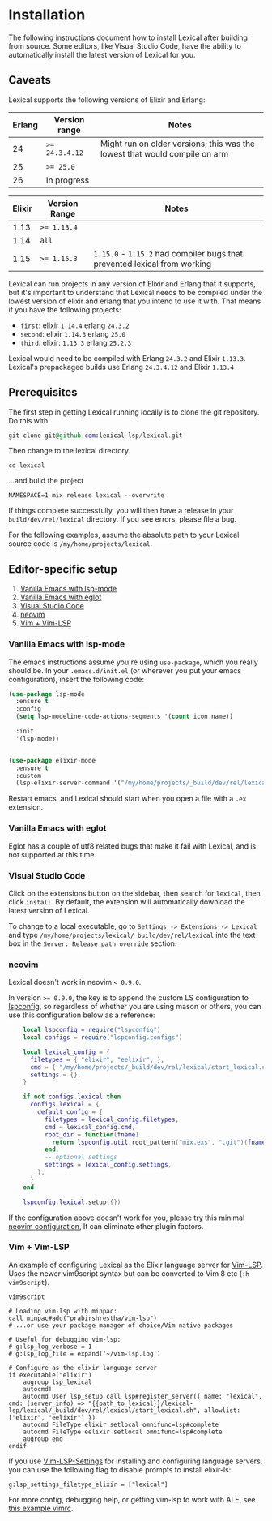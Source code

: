 # Installation

The following instructions document how to install Lexical after
building from source. Some editors, like Visual Studio Code, have the
ability to automatically install the latest version of Lexical for
you.

## Caveats

Lexical supports the following versions of Elixir and Erlang:

| Erlang      | Version range    | Notes  |
| ----------- |----------------- | ------ |
|  24         | `>= 24.3.4.12`   | Might run on older versions; this was the lowest that would compile on arm |
|  25         | `>= 25.0`        |        |
|  26         | In progress      |        |

| Elixir   | Version Range  | Notes    |
| -------- | -------------- | -------- |
| 1.13     |    `>= 1.13.4` |          |
| 1.14     |    `all`       |          |
| 1.15     | `>= 1.15.3`    | `1.15.0` - `1.15.2` had compiler bugs that prevented lexical from working |

Lexical can run projects in any version of Elixir and Erlang that it supports, but it's important to understand that Lexical needs to be compiled under the lowest version of elixir and erlang that you intend to use it with. That means if you have the following projects:
 
   * `first`: elixir `1.14.4` erlang `24.3.2`
   * `second`: elixir `1.14.3` erlang `25.0`
   * `third`: elixir: `1.13.3` erlang `25.2.3`

Lexical would need to be compiled with Erlang `24.3.2` and Elixir `1.13.3`. 
Lexical's prepackaged builds use Erlang `24.3.4.12` and Elixir `1.13.4`

## Prerequisites

The first step in getting Lexical running locally is to clone the git
repository. Do this with

```elixir
git clone git@github.com:lexical-lsp/lexical.git
```

Then change to the lexical directory
```shell
cd lexical
```
...and build the project

```shell
NAMESPACE=1 mix release lexical --overwrite
```

If things complete successfully, you will then have a release in your
`build/dev/rel/lexical` directory. If you see errors, please file a
bug.

For the following examples, assume the absolute path to your Lexical
source code is `/my/home/projects/lexical`.

## Editor-specific setup
1. [Vanilla Emacs with lsp-mode](#vanilla-emacs-with-lsp-mode)
2. [Vanilla Emacs with eglot](#vanilla-emacs-with-eglot)
3. [Visual Studio Code](#visual-studio-code)
4. [neovim](#neovim)
5. [Vim + Vim-LSP](#vim--vim-lsp)

### Vanilla Emacs with lsp-mode
The emacs instructions assume you're using `use-package`, which you
really should be. In your `.emacs.d/init.el` (or wherever you put your
emacs configuration), insert the following code:

```lisp
(use-package lsp-mode
  :ensure t
  :config
  (setq lsp-modeline-code-actions-segments '(count icon name))

  :init
  '(lsp-mode))


(use-package elixir-mode
  :ensure t
  :custom
  (lsp-elixir-server-command '("/my/home/projects/_build/dev/rel/lexical/start_lexical.sh")))

```

Restart emacs, and Lexical should start when you open a file with a
`.ex` extension.


### Vanilla Emacs with eglot

Eglot has a couple of utf8 related bugs that make it fail with
Lexical, and is not supported at this time.


### Visual Studio Code

Click on the extensions button on the sidebar, then search for
`lexical`, then click `install`.  By default, the extension will automatically
download the latest version of Lexical.

To change to a local executable, go to `Settings -> Extensions -> Lexical` and
type `/my/home/projects/lexical/_build/dev/rel/lexical` into the text box in
the `Server: Release path override` section.

### neovim

Lexical doesn't work in neovim `< 0.9.0`.

In version `>= 0.9.0`, the key is to append the custom LS configuration to [lspconfig](https://github.com/neovim/nvim-lspconfig), so regardless of whether you are using mason or others, you can use this configuration below as a reference:

```lua
    local lspconfig = require("lspconfig")
    local configs = require("lspconfig.configs")

    local lexical_config = {
      filetypes = { "elixir", "eelixir", },
      cmd = { "/my/home/projects/_build/dev/rel/lexical/start_lexical.sh" },
      settings = {},
    }

    if not configs.lexical then
      configs.lexical = {
        default_config = {
          filetypes = lexical_config.filetypes,
          cmd = lexical_config.cmd,
          root_dir = function(fname)
            return lspconfig.util.root_pattern("mix.exs", ".git")(fname) or vim.loop.os_homedir()
          end,
          -- optional settings
          settings = lexical_config.settings,
        },
      }
    end

    lspconfig.lexical.setup({})
```

If the configuration above doesn't work for you, please try this minimal [neovim configuration](https://github.com/scottming/nvim-mini-for-lexical), It can eliminate other plugin factors.

### Vim + Vim-LSP

An example of configuring Lexical as the Elixir language server for 
[Vim-LSP](https://github.com/prabirshrestha/vim-lsp). Uses the newer vim9script syntax but 
can be converted to Vim 8 etc (`:h vim9script`).

```
vim9script

# Loading vim-lsp with minpac:
call minpac#add("prabirshrestha/vim-lsp")
# ...or use your package manager of choice/Vim native packages

# Useful for debugging vim-lsp:
# g:lsp_log_verbose = 1
# g:lsp_log_file = expand('~/vim-lsp.log')

# Configure as the elixir language server
if executable("elixir")
	augroup lsp_lexical
	autocmd!
	autocmd User lsp_setup call lsp#register_server({ name: "lexical", cmd: (server_info) => "{{path_to_lexical}}/lexical-lsp/lexical/_build/dev/rel/lexical/start_lexical.sh", allowlist: ["elixir", "eelixir"] })
	autocmd FileType elixir setlocal omnifunc=lsp#complete
	autocmd FileType eelixir setlocal omnifunc=lsp#complete
	augroup end
endif

```

If you use [Vim-LSP-Settings](mattn/vim-lsp-settings) for installing and configuring language servers, 
you can use the following flag to disable prompts to install elixir-ls:

```
g:lsp_settings_filetype_elixir = ["lexical"]

```

For more config, debugging help, or getting vim-lsp to work with ALE, see
[this example vimrc](https://github.com/jHwls/dotfiles/blob/4425a4feef823512d96b92e5fd64feaf442485c9/vimrc#L239).
